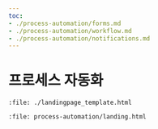 ```yaml
---
toc:
- ./process-automation/forms.md
- ./process-automation/workflow.md
- ./process-automation/notifications.md
---
```

# 프로세스 자동화

```{raw} html
:file: ./landingpage_template.html
```

```{raw} html
:file: process-automation/landing.html
```
